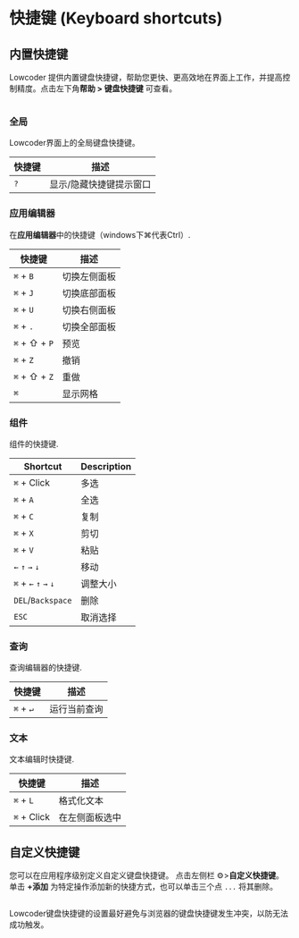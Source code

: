# 快捷键 (Keyboard shortcuts)

## 内置快捷键

Lowcoder 提供内置键盘快捷键，帮助您更快、更高效地在界面上工作，并提高控制精度。点击左下角**帮助 > 键盘快捷键** 可查看。

<figure><img src="../.gitbook/assets/keyboard-shortcuts-1.png" alt=""><figcaption></figcaption></figure>

### 全局

Lowcoder界面上的全局键盘快捷键。

| 快捷键 | 描述                    |
| ------ | ----------------------- |
| `?`    | 显示/隐藏快捷键提示窗口 |

### 应用编辑器

在**应用编辑器**中的快捷键（windows下⌘代表Ctrl）.

| 快捷键        | 描述         |
| ------------- | ------------ |
| `⌘` + `B`     | 切换左侧面板 |
| `⌘` + `J`     | 切换底部面板 |
| `⌘` + `U`     | 切换右侧面板 |
| `⌘` + `.`     | 切换全部面板 |
| `⌘` + ⇧ + `P` | 预览         |
| `⌘` + `Z`     | 撤销         |
| `⌘` + ⇧ + `Z` | 重做         |
| `⌘`           | 显示网格     |

### 组件

组件的快捷键.

| Shortcut              | Description |
| --------------------- | ----------- |
| `⌘` + Click           | 多选        |
| `⌘` + `A`             | 全选        |
| `⌘` + `C`             | 复制        |
| `⌘` + `X`             | 剪切        |
| `⌘` + `V`             | 粘贴        |
| `←` `↑` `→` `↓`       | 移动        |
| `⌘` + `←` `↑` `→` `↓` | 调整大小    |
| `DEL`/`Backspace`     | 删除        |
| `ESC`                 | 取消选择    |

### 查询

查询编辑器的快捷键.

| 快捷键    | 描述         |
| --------- | ------------ |
| `⌘` + `↵` | 运行当前查询 |

### 文本

文本编辑时快捷键.

| 快捷键      | 描述           |
| ----------- | -------------- |
| `⌘` + `L`   | 格式化文本     |
| `⌘` + Click | 在左侧面板选中 |

## 自定义快捷键

您可以在应用程序级别定义自定义键盘快捷键。 点击左侧栏 ⚙️>**自定义快捷键**。单击 **+添加** 为特定操作添加新的快捷方式，也可以单击三个点 `...` 将其删除。

<figure><img src="../.gitbook/assets/keyboard-shortcuts-2.png" alt=""><figcaption></figcaption></figure>

Lowcoder键盘快捷键的设置最好避免与浏览器的键盘快捷键发生冲突，以防无法成功触发。
